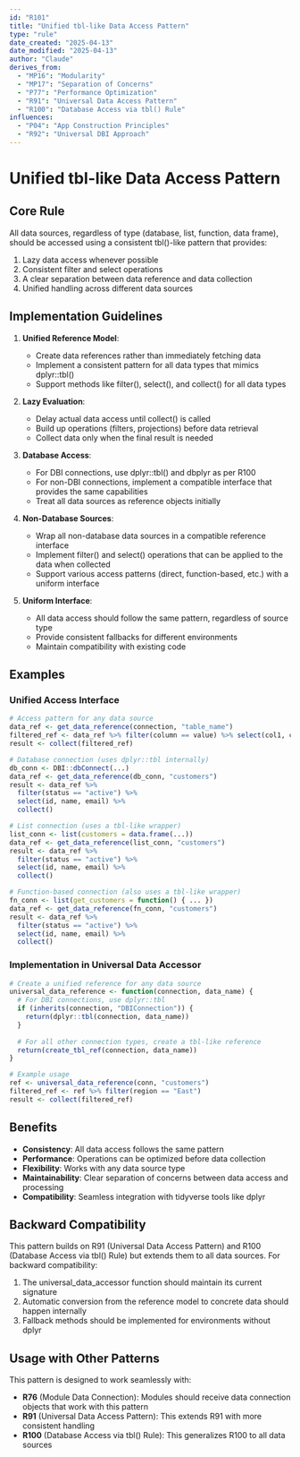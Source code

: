 ```yaml
---
id: "R101"
title: "Unified tbl-like Data Access Pattern"
type: "rule"
date_created: "2025-04-13"
date_modified: "2025-04-13"
author: "Claude"
derives_from:
  - "MP16": "Modularity"
  - "MP17": "Separation of Concerns"
  - "P77": "Performance Optimization"
  - "R91": "Universal Data Access Pattern"
  - "R100": "Database Access via tbl() Rule"
influences:
  - "P04": "App Construction Principles"
  - "R92": "Universal DBI Approach"
---
```


# Unified tbl-like Data Access Pattern

## Core Rule

All data sources, regardless of type (database, list, function, data frame), should be accessed using a consistent tbl()-like pattern that provides:

1. Lazy data access whenever possible
2. Consistent filter and select operations
3. A clear separation between data reference and data collection
4. Unified handling across different data sources

## Implementation Guidelines

1. **Unified Reference Model**:
   - Create data references rather than immediately fetching data
   - Implement a consistent pattern for all data types that mimics dplyr::tbl()
   - Support methods like filter(), select(), and collect() for all data types

2. **Lazy Evaluation**:
   - Delay actual data access until collect() is called
   - Build up operations (filters, projections) before data retrieval
   - Collect data only when the final result is needed

3. **Database Access**:
   - For DBI connections, use dplyr::tbl() and dbplyr as per R100
   - For non-DBI connections, implement a compatible interface that provides the same capabilities
   - Treat all data sources as reference objects initially

4. **Non-Database Sources**:
   - Wrap all non-database data sources in a compatible reference interface
   - Implement filter() and select() operations that can be applied to the data when collected
   - Support various access patterns (direct, function-based, etc.) with a uniform interface

5. **Uniform Interface**:
   - All data access should follow the same pattern, regardless of source type
   - Provide consistent fallbacks for different environments
   - Maintain compatibility with existing code

## Examples

### Unified Access Interface

```r
# Access pattern for any data source
data_ref <- get_data_reference(connection, "table_name")
filtered_ref <- data_ref %>% filter(column == value) %>% select(col1, col2)
result <- collect(filtered_ref)

# Database connection (uses dplyr::tbl internally)
db_conn <- DBI::dbConnect(...)
data_ref <- get_data_reference(db_conn, "customers")
result <- data_ref %>% 
  filter(status == "active") %>% 
  select(id, name, email) %>%
  collect()

# List connection (uses a tbl-like wrapper)
list_conn <- list(customers = data.frame(...))
data_ref <- get_data_reference(list_conn, "customers")
result <- data_ref %>% 
  filter(status == "active") %>% 
  select(id, name, email) %>%
  collect()

# Function-based connection (also uses a tbl-like wrapper)
fn_conn <- list(get_customers = function() { ... })
data_ref <- get_data_reference(fn_conn, "customers")
result <- data_ref %>% 
  filter(status == "active") %>% 
  select(id, name, email) %>%
  collect()
```

### Implementation in Universal Data Accessor

```r
# Create a unified reference for any data source
universal_data_reference <- function(connection, data_name) {
  # For DBI connections, use dplyr::tbl
  if (inherits(connection, "DBIConnection")) {
    return(dplyr::tbl(connection, data_name))
  }
  
  # For all other connection types, create a tbl-like reference
  return(create_tbl_ref(connection, data_name))
}

# Example usage
ref <- universal_data_reference(conn, "customers")
filtered_ref <- ref %>% filter(region == "East")
result <- collect(filtered_ref)
```

## Benefits

- **Consistency**: All data access follows the same pattern
- **Performance**: Operations can be optimized before data collection
- **Flexibility**: Works with any data source type
- **Maintainability**: Clear separation of concerns between data access and processing
- **Compatibility**: Seamless integration with tidyverse tools like dplyr

## Backward Compatibility

This pattern builds on R91 (Universal Data Access Pattern) and R100 (Database Access via tbl() Rule) but extends them to all data sources. For backward compatibility:

1. The universal_data_accessor function should maintain its current signature
2. Automatic conversion from the reference model to concrete data should happen internally
3. Fallback methods should be implemented for environments without dplyr

## Usage with Other Patterns

This pattern is designed to work seamlessly with:

- **R76** (Module Data Connection): Modules should receive data connection objects that work with this pattern
- **R91** (Universal Data Access Pattern): This extends R91 with more consistent handling
- **R100** (Database Access via tbl() Rule): This generalizes R100 to all data sources